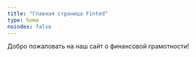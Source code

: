 ```yaml
---
title: "Главная страница Finted"
type: home
noindex: false
---
```

Добро пожаловать на наш сайт о финансовой грамотности!
